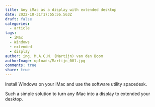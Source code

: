 ```yaml
---
title: Any iMac as a display with extended desktop
date: 2022-10-31T17:55:56.563Z
draft: false
categories:
  - article
tags:
  - iMac
  - Windows
  - extended
  - display
author: ing. M.A.C.M. (Martijn) van den Boom
authorImage: uploads/Martijn_001.jpg
comments: true
share: true
---
```

Install Windows on your iMac and use the software utility spacedesk.

Such a simple solution to turn any iMac into a display to extended your desktop.